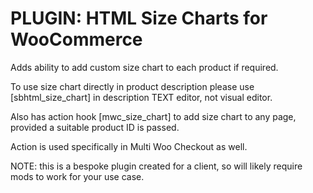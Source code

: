 # PLUGIN: HTML Size Charts for WooCommerce

Adds ability to add custom size chart to each product if required.

To use size chart directly in product description please use [sbhtml_size_chart] in description TEXT editor, not visual editor.

Also has action hook [mwc_size_chart] to add size chart to any page, provided a suitable product ID is passed.

Action is used specifically in Multi Woo Checkout as well.

NOTE: this is a bespoke plugin created for a client, so will likely require mods to work for your use case.
